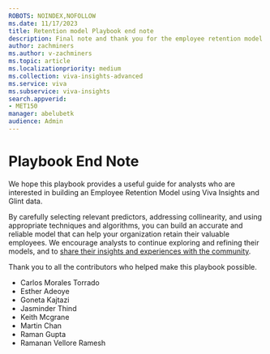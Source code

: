```yaml
---
ROBOTS: NOINDEX,NOFOLLOW
ms.date: 11/17/2023
title: Retention model Playbook end note
description: Final note and thank you for the employee retention model playbook.
author: zachminers
ms.author: v-zachminers
ms.topic: article
ms.localizationpriority: medium 
ms.collection: viva-insights-advanced 
ms.service: viva 
ms.subservice: viva-insights 
search.appverid: 
- MET150 
manager: abelubetk
audience: Admin
---
```


# Playbook End Note

We hope this playbook provides a useful guide for analysts who are interested in building an Employee Retention Model using Viva Insights and Glint data.

By carefully selecting relevant predictors, addressing collinearity, and using appropriate techniques and algorithms, you can build an accurate and reliable model that can help your organization retain their valuable employees. We encourage analysts to continue exploring and refining their models, and to [share their insights and experiences with the community](https://techcommunity.microsoft.com/t5/viva-insights/ct-p/VivaInsights).

Thank you to all the contributors who helped make this playbook possible.

- Carlos Morales Torrado
- Esther Adeoye
- Goneta Kajtazi
- Jasminder Thind
- Keith Mcgrane
- Martin Chan
- Raman Gupta
- Ramanan Vellore Ramesh
